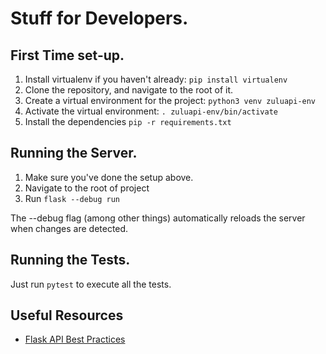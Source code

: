 # Stuff for Developers.
## First Time set-up.
1. Install virtualenv if you haven't already: `pip install virtualenv`
1. Clone the repository, and navigate to the root of it.
1. Create a virtual environment for the project: `python3 venv zuluapi-env`
1. Activate the virtual environment: `. zuluapi-env/bin/activate`
1. Install the dependencies `pip -r requirements.txt`

## Running the Server.
1. Make sure you've done the setup above.
1. Navigate to the root of project
1. Run `flask --debug run`

The --debug flag (among other things) automatically reloads the server when changes are detected.

## Running the Tests.
Just run `pytest` to execute all the tests.

## Useful Resources
* [Flask API Best Practices](https://auth0.com/blog/best-practices-for-flask-api-development/)
